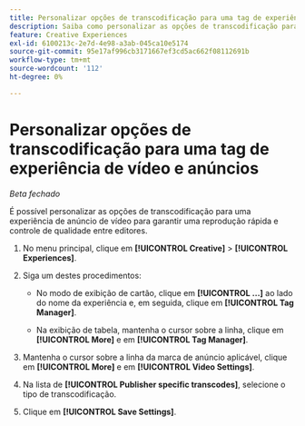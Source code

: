 ```yaml
---
title: Personalizar opções de transcodificação para uma tag de experiência de vídeo e anúncios
description: Saiba como personalizar as opções de transcodificação para uma tag de anúncio de vídeo.
feature: Creative Experiences
exl-id: 6100213c-2e7d-4e98-a3ab-045ca10e5174
source-git-commit: 95e17af996cb3171667ef3cd5ac662f08112691b
workflow-type: tm+mt
source-wordcount: '112'
ht-degree: 0%

---
```


# Personalizar opções de transcodificação para uma tag de experiência de vídeo e anúncios

*Beta fechado*

É possível personalizar as opções de transcodificação para uma experiência de anúncio de vídeo para garantir uma reprodução rápida e controle de qualidade entre editores.

1. No menu principal, clique em **[!UICONTROL Creative]** > **[!UICONTROL Experiences]**.

1. Siga um destes procedimentos:

   * No modo de exibição de cartão, clique em **[!UICONTROL ...]** ao lado do nome da experiência e, em seguida, clique em **[!UICONTROL Tag Manager]**.

   * Na exibição de tabela, mantenha o cursor sobre a linha, clique em **[!UICONTROL More]** e em **[!UICONTROL Tag Manager]**.

1. Mantenha o cursor sobre a linha da marca de anúncio aplicável, clique em **[!UICONTROL More]** e em **[!UICONTROL Video Settings]**.

1. Na lista de **[!UICONTROL Publisher specific transcodes]**, selecione o tipo de transcodificação.

1. Clique em **[!UICONTROL Save Settings]**.
